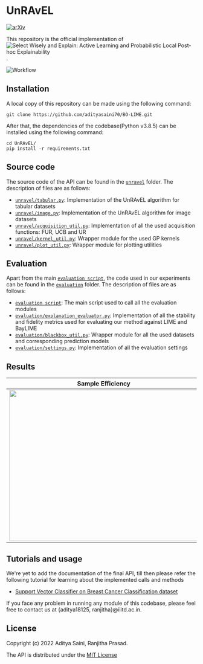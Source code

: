 # UnRAvEL
[![arXiv](https://img.shields.io/badge/arXiv-2108.06907-b31b1b.svg)](https://arxiv.org/abs/2108.06907)

This repository is the official implementation of ![Select Wisely and Explain: Active Learning and Probabilistic Local Post-hoc Explainability](https://arxiv.org/abs/2108.06907#).

![Workflow](https://user-images.githubusercontent.com/49980787/164484714-fdffb1ce-ea73-4d44-8eb1-3ef8a05db27e.png)

## Installation

A local copy of this repository can be made using the following command:

```
git clone https://github.com/adityasaini70/BO-LIME.git
```

After that, the dependencies of the codebase(Python v3.8.5) can be installed using the following command:

```
cd UnRAvEL/
pip install -r requirements.txt
```

## Source code

The source code of the API can be found in the [`unravel`](https://github.com/adityasaini70/UnRAvEL/tree/main/unravel) folder. The description of files are as follows:

- [`unravel/tabular.py`](https://github.com/adityasaini70/UnRAvEL/blob/main/unravel/tabular.py): Implementation of the UnRAvEL algorithm for tabular datasets
- [`unravel/image.py`](https://github.com/adityasaini70/UnRAvEL/blob/main/unravel/image.py): Implementation of the UnRAvEL algorithm for image datasets
- [`unravel/acquisition_util.py`](https://github.com/adityasaini70/UnRAvEL/blob/main/unravel/acquisition_util.py): Implementation of all the used acquisition functions: FUR, UCB and UR
- [`unravel/kernel_util.py`](https://github.com/adityasaini70/UnRAvEL/blob/main/unravel/kernel_util.py): Wrapper module for the used GP kernels
- [`unravel/plot_util.py`](https://github.com/adityasaini70/UnRAvEL/blob/main/unravel/plot_util.py): Wrapper module for plotting utilities

## Evaluation

Apart from the main [`evaluation script`](https://github.com/adityasaini70/UnRAvEL/blob/main/evaluation_script.py), the code used in our experiments can be found in the [`evaluation`](https://github.com/adityasaini70/UnRAvEL/tree/main/evaluation) folder. The description of files are as follows:

- [`evaluation script`](https://github.com/adityasaini70/UnRAvEL/blob/main/evaluation_script.py): The main script used to call all the evaluation modules
- [`evaluation/explanation_evaluator.py`](https://github.com/adityasaini70/UnRAvEL/blob/main/evaluation/explanation_evaluator.py): Implementation of all the stability and fidelity metrics used for evaluating our method against LIME and BayLIME
- [`evaluation/blackbox_util.py`](https://github.com/adityasaini70/UnRAvEL/blob/main/evaluation/blackbox_util.py): Wrapper module for all the used datasets and corresponding prediction models
- [`evaluation/settings.py`](https://github.com/adityasaini70/UnRAvEL/blob/main/evaluation/settings.py): Implementation of all the evaluation settings

## Results

Sample Efficiency      |  Stability
:-------------------------:|:-------------------------:
<img src="https://user-images.githubusercontent.com/49980787/164488777-474e2a35-d438-45f8-8eb3-0fadd8c44895.png" width="500" height="400"> | <img src="https://user-images.githubusercontent.com/49980787/164488603-4461b509-c605-48b7-98ac-3ab13830d5e5.png" width="500" height="200">

## Tutorials and usage

We're yet to add the documentation of the final API, till then please refer the following tutorial for learning about the implemented calls and methods

- [Support Vector Classifier on Breast Cancer Classification dataset](https://github.com/adityasaini70/UnRAvEL/blob/main/notebooks/Breast%20Cancer.ipynb)

If you face any problem in running any module of this codebase, please feel free to contact us at {aditya18125, ranjitha}@iiitd.ac.in.

## License

Copyright (c) 2022 Aditya Saini, Ranjitha Prasad.

The API is distributed under the [MIT License](https://github.com/adityasaini70/UnRAvEL/blob/main/LICENSE)
